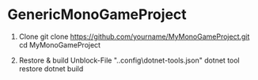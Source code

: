 # GenericMonoGameProject

1. Clone
   git clone https://github.com/yourname/MyMonoGameProject.git
   cd MyMonoGameProject

2. Restore & build
   Unblock-File ".\.config\dotnet-tools.json"
   dotnet tool restore
   dotnet build
